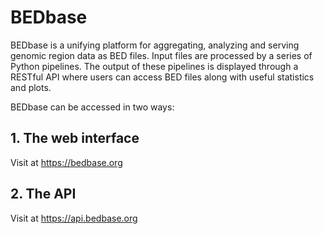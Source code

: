 # BEDbase

BEDbase is a unifying platform for aggregating, analyzing and serving genomic region data as BED files. Input files are processed by a series of Python pipelines. The output of these pipelines is displayed through a RESTful API where users can access BED files along with useful statistics and plots.

BEDbase can be accessed in two ways:

## 1. The web interface

Visit at <https://bedbase.org>

## 2. The API

Visit at <https://api.bedbase.org>
